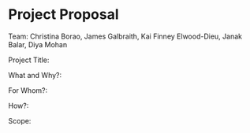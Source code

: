 # Project Proposal

Team: Christina Borao, James Galbraith, Kai Finney Elwood-Dieu, Janak Balar, Diya Mohan

Project Title: 

What and Why?:

For Whom?:

How?:

Scope:
